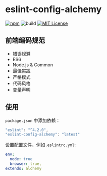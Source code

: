 # eslint-config-alchemy

[![npm](https://img.shields.io/badge/npm-v0.0.7-brightgreen.svg)](https://www.npmjs.com/package/eslint-config-alchemy)
![build](https://img.shields.io/badge/build-passing-green.svg)
[![MIT License](https://img.shields.io/github/license/mashape/apistatus.svg?maxAge=2592000)](https://github.com/IceEnd/eslint-config-alchemy/blob/master/LICENSE)

## 前端编码规范

- 错误规避
- ES6
- Node.js & Common
- 最佳实践
- 严格模式
- 代码风格
- 变量声明

##  使用

```package.json``` 中添加依赖：

```javascript
"eslint": "^4.2.0",
"eslint-config-alchemy": "latest"
```

设置配置文件，例如```.eslintrc.yml```:

```yml
env:
  node: true
  browser: true,
extends: alchemy
```
